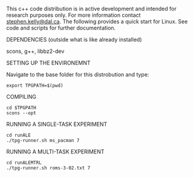 This c++ code distribution is in active development and intended for research purposes only. For more information contact stephen.kelly@dal.ca. The following provides a quick start for Linux. See code and scripts for further documentation. 

DEPENDENCIES (outside what is like already installed)

scons, g++, libbz2-dev

SETTING UP THE ENVIRONEMNT

Navigate to the base folder for this distrobution and type:

    export TPGPATH=$(pwd)

COMPILING

    cd $TPGPATH
    scons --opt

RUNNING A SINGLE-TASK EXPERIMENT

    cd runALE
    ./tpg-runner.sh ms_pacman 7


RUNNING A MULTI-TASK EXPERIMENT

    cd runALEMTRL
    ./tpg-runner.sh roms-3-02.txt 7
